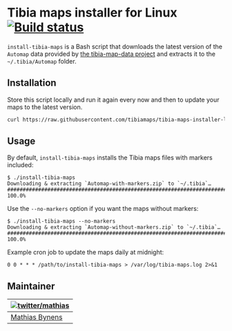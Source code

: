 # Tibia maps installer for Linux [![Build status](https://travis-ci.org/tibiamaps/tibia-maps-installer-linux.svg)](https://travis-ci.org/tibiamaps/tibia-maps-installer-linux)

`install-tibia-maps` is a Bash script that downloads the latest version of the `Automap` data provided by [the tibia-map-data project](https://github.com/tibiamaps/tibia-map-data) and extracts it to the `~/.tibia/Automap` folder.

## Installation

Store this script locally and run it again every now and then to update your maps to the latest version.

```sh
curl https://raw.githubusercontent.com/tibiamaps/tibia-maps-installer-linux/master/install-tibia-maps > ~/bin/install-tibia-maps
```

## Usage

By default, `install-tibia-maps` installs the Tibia maps files with markers included:

```
$ ./install-tibia-maps
Downloading & extracting `Automap-with-markers.zip` to `~/.tibia`…
######################################################################## 100.0%
```

Use the `--no-markers` option if you want the maps without markers:

```
$ ./install-tibia-maps --no-markers
Downloading & extracting `Automap-without-markers.zip` to `~/.tibia`…
######################################################################## 100.0%
```

Example cron job to update the maps daily at midnight:

```cron
0 0 * * * /path/to/install-tibia-maps > /var/log/tibia-maps.log 2>&1
```

## Maintainer

| [![twitter/mathias](https://gravatar.com/avatar/24e08a9ea84deb17ae121074d0f17125?s=70)](https://twitter.com/mathias "Follow @mathias on Twitter") |
|---|
| [Mathias Bynens](https://mathiasbynens.be/) |
